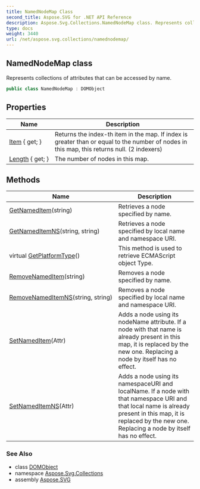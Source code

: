 ```yaml
---
title: NamedNodeMap Class
second_title: Aspose.SVG for .NET API Reference
description: Aspose.Svg.Collections.NamedNodeMap class. Represents collections of attributes that can be accessed by name
type: docs
weight: 3440
url: /net/aspose.svg.collections/namednodemap/
---
```

## NamedNodeMap class

Represents collections of attributes that can be accessed by name.

```csharp
public class NamedNodeMap : DOMObject
```

## Properties

| Name | Description |
| --- | --- |
| [Item](../../aspose.svg.collections/namednodemap/item/) { get; } | Returns the index-th item in the map. If index is greater than or equal to the number of nodes in this map, this returns null. (2 indexers) |
| [Length](../../aspose.svg.collections/namednodemap/length/) { get; } | The number of nodes in this map. |

## Methods

| Name | Description |
| --- | --- |
| [GetNamedItem](../../aspose.svg.collections/namednodemap/getnameditem/)(string) | Retrieves a node specified by name. |
| [GetNamedItemNS](../../aspose.svg.collections/namednodemap/getnameditemns/)(string, string) | Retrieves a node specified by local name and namespace URI. |
| virtual [GetPlatformType](../../aspose.svg.dom/domobject/getplatformtype/)() | This method is used to retrieve ECMAScript object Type. |
| [RemoveNamedItem](../../aspose.svg.collections/namednodemap/removenameditem/)(string) | Removes a node specified by name. |
| [RemoveNamedItemNS](../../aspose.svg.collections/namednodemap/removenameditemns/)(string, string) | Removes a node specified by local name and namespace URI. |
| [SetNamedItem](../../aspose.svg.collections/namednodemap/setnameditem/)(Attr) | Adds a node using its nodeName attribute. If a node with that name is already present in this map, it is replaced by the new one. Replacing a node by itself has no effect. |
| [SetNamedItemNS](../../aspose.svg.collections/namednodemap/setnameditemns/)(Attr) | Adds a node using its namespaceURI and localName. If a node with that namespace URI and that local name is already present in this map, it is replaced by the new one. Replacing a node by itself has no effect. |

### See Also

* class [DOMObject](../../aspose.svg.dom/domobject/)
* namespace [Aspose.Svg.Collections](../../aspose.svg.collections/)
* assembly [Aspose.SVG](../../)
